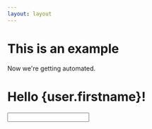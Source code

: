 ```yaml
---
layout: layout
---
```

# This is an example

Now we're getting automated.

# Hello {user.firstname}!
<input type="text" bind:value={user.firstname}>
<Thing />